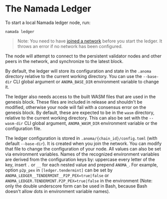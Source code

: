# The Namada Ledger

To start a local Namada ledger node, run:

```shell
namada ledger
```

> Note: You need to have [joined a network](./getting-started.md) before you start the ledger. It throws an error if no network has been configured.

The node will attempt to connect to the persistent validator nodes and other peers in the network, and synchronize to the latest block.

By default, the ledger will store its configuration and state in the `.anoma` directory relative to the current working directory. You can use the `--base-dir` CLI global argument or `ANOMA_BASE_DIR` environment variable to change it.

The ledger also needs access to the built WASM files that are used in the genesis block. These files are included in release and shouldn't be modified, otherwise your node will fail with a consensus error on the genesis block. By default, these are expected to be in the `wasm` directory, relative to the current working directory. This can also be set with the `--wasm-dir` CLI global argument, `ANOMA_WASM_DIR` environment variable or the configuration file.

The ledger configuration is stored in `.anoma/{chain_id}/config.toml` (with
default `--base-dir`). It is created when you join the network. You can modify
that file to change the configuration of your node. All values can also be set
via environment variables. Names of the recognized environment variables are
derived from the configuration keys by: uppercase every letter of the key,
insert `.` or `__` for each nested value and prepend `ANOMA_`. For example,
option `p2p_pex` in `[ledger.tendermint]` can be set by
`ANOMA_LEDGER__TENDERMINT__P2P_PEX=true|false` or
`ANOMA_LEDGER.TENDERMINT.P2P_PEX=true|false` in the environment (Note: only the
double underscore form can be used in Bash, because Bash doesn't allow dots in
environment variable names).
